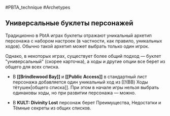 #PBTA_technique #Archetypes  
## Универсальные буклеты персонажей

Традиционно в PbtA играх буклеты отражают уникальный архетип персонажа с набором настроек (в частности, как правило, уникальных ходов). 
Обычно такой архетип может выбрать только один игрок. 

Однако, в некоторых играх, существует более общий подход  — буклет "универсальный" (скорее карточка), а ходы и другие опции все берет из общего для всех списка. 

- В **[[Brindlewood Bay]]** и **[[Public Access]]** в стандартный лист персонажа добавляется один уникальный ход из [[!(BB) Ходы тётушек|общего списка]]. При этом в начале игры нельзя выбрать одинаковы ходы, но при развитии персонажа — можно.

- В **KULT: Divinity Lost** персонаж берет Преимущества, Недостатки и Тёмные секреты из общих списков. 



